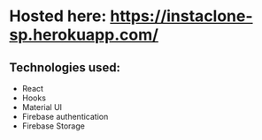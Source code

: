 # Hosted here: https://instaclone-sp.herokuapp.com/

## Technologies used:
* React
* Hooks
* Material UI
* Firebase authentication
* Firebase Storage
